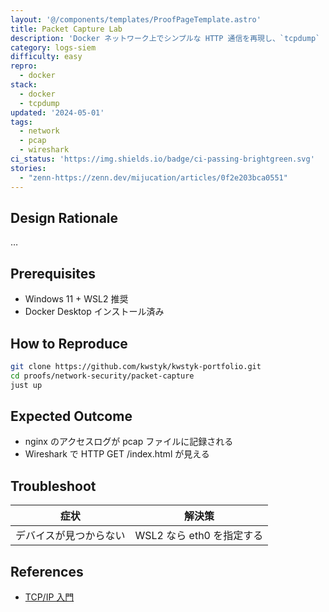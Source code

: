 ```yaml
---
layout: '@/components/templates/ProofPageTemplate.astro'
title: Packet Capture Lab
description: 'Docker ネットワーク上でシンプルな HTTP 通信を再現し、`tcpdump` と `Wireshark` でパケットを可視化する。'
category: logs-siem
difficulty: easy
repro:
  - docker
stack:
  - docker
  - tcpdump
updated: '2024-05-01'
tags:
  - network
  - pcap
  - wireshark
ci_status: 'https://img.shields.io/badge/ci-passing-brightgreen.svg'
stories:
  - "zenn-https://zenn.dev/mijucation/articles/0f2e203bca0551"
---
```

## Design Rationale

…

## Prerequisites

- Windows 11 + WSL2 推奨  
- Docker Desktop インストール済み  

## How to Reproduce

```bash
git clone https://github.com/kwstyk/kwstyk-portfolio.git
cd proofs/network-security/packet-capture
just up
```

## Expected Outcome

- nginx のアクセスログが pcap ファイルに記録される
- Wireshark で HTTP GET /index.html が見える

## Troubleshoot

| 症状 | 解決策 |
|------|--------|
| デバイスが見つからない | WSL2 なら eth0 を指定する |

## References

- [TCP/IP 入門](https://amzn.asia/d/eon0oUv)


